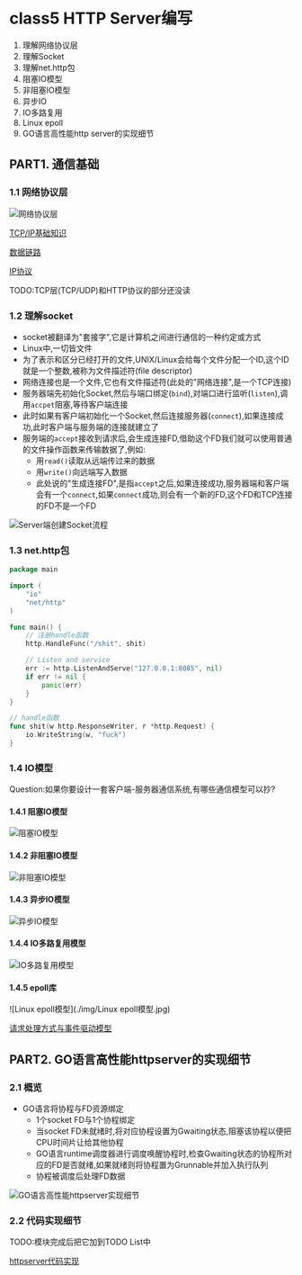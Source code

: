 # class5 HTTP Server编写

1. 理解网络协议层
2. 理解Socket
3. 理解net.http包
4. 阻塞IO模型
5. 非阻塞IO模型
6. 异步IO
7. IO多路复用
8. Linux epoll
9. GO语言高性能http server的实现细节

## PART1. 通信基础

### 1.1 网络协议层

![网络协议层](./img/网络协议层.jpg)

[TCP/IP基础知识](https://github.com/rayallen20/diagrammatizeTCP-IP/blob/master/%E7%AC%AC2%E7%AB%A0%20TCP:IP%E5%9F%BA%E7%A1%80%E7%9F%A5%E8%AF%86/%E7%AC%AC2%E7%AB%A0%20TCP-IP%E5%9F%BA%E7%A1%80%E7%9F%A5%E8%AF%86.md)

[数据链路](https://github.com/rayallen20/diagrammatizeTCP-IP/blob/master/%E7%AC%AC3%E7%AB%A0%20%E6%95%B0%E6%8D%AE%E9%93%BE%E8%B7%AF/%E7%AC%AC3%E7%AB%A0%20%E6%95%B0%E6%8D%AE%E9%93%BE%E8%B7%AF.md)

[IP协议](https://github.com/rayallen20/diagrammatizeTCP-IP/blob/master/%E7%AC%AC4%E7%AB%A0%20IP%E5%8D%8F%E8%AE%AE/%E7%AC%AC4%E7%AB%A0%20IP%E5%8D%8F%E8%AE%AE.md)

TODO:TCP层(TCP/UDP)和HTTP协议的部分还没读

### 1.2 理解socket

- socket被翻译为"套接字",它是计算机之间进行通信的一种约定或方式
- Linux中,一切皆文件
- 为了表示和区分已经打开的文件,UNIX/Linux会给每个文件分配一个ID,这个ID就是一个整数,被称为文件描述符(file descriptor)
- 网络连接也是一个文件,它也有文件描述符(此处的"网络连接",是一个TCP连接)
- 服务器端先初始化Socket,然后与端口绑定(`bind`),对端口进行监听(`listen`),调用`accpet`阻塞,等待客户端连接
- 此时如果有客户端初始化一个Socket,然后连接服务器(`connect`),如果连接成功,此时客户端与服务端的连接就建立了
- 服务端的`accept`接收到请求后,会生成连接FD,借助这个FD我们就可以使用普通的文件操作函数来传输数据了,例如:
	- 用`read()`读取从远端传过来的数据
	- 用`write()`向远端写入数据
	- 此处说的"生成连接FD",是指`accept`之后,如果连接成功,服务器端和客户端会有一个`connect`,如果`connect`成功,则会有一个新的FD,这个FD和TCP连接的FD不是一个FD

![Server端创建Socket流程](./img/Server端创建Socket流程.jpg)

### 1.3 net.http包

```go
package main

import (
	"io"
	"net/http"
)

func main() {
	// 注册handle函数
	http.HandleFunc("/shit", shit)

	// Listen and service
	err := http.ListenAndServe("127.0.0.1:8085", nil)
	if err != nil {
		panic(err)
	}
}

// handle函数
func shit(w http.ResponseWriter, r *http.Request) {
	io.WriteString(w, "fuck")
}
```

### 1.4 IO模型

Question:如果你要设计一套客户端-服务器通信系统,有哪些通信模型可以抄?

#### 1.4.1 阻塞IO模型

![阻塞IO模型](./img/阻塞IO模型.jpg)

#### 1.4.2 非阻塞IO模型

![非阻塞IO模型](./img/非阻塞IO模型.jpg)

#### 1.4.3 异步IO模型

![异步IO模型](./img/异步IO模型.jpg)

#### 1.4.4 IO多路复用模型

![IO多路复用模型](./img/IO多路复用模型.jpg)

#### 1.4.5 epoll库

![Linux epoll模型](./img/Linux epoll模型.jpg)

[请求处理方式与事件驱动模型](https://github.com/rayallen20/cloudNativeExercise/blob/master/note/module2-Write%20the%20GO%20program/class5-HTTP%20Server%E7%BC%96%E5%86%99/extend/%E8%AF%B7%E6%B1%82%E5%A4%84%E7%90%86%E6%96%B9%E5%BC%8F%E4%B8%8E%E4%BA%8B%E4%BB%B6%E9%A9%B1%E5%8A%A8%E6%A8%A1%E5%9E%8B.md)

## PART2. GO语言高性能httpserver的实现细节

### 2.1 概览

- GO语言将协程与FD资源绑定
	- 1个socket FD与1个协程绑定
	- 当socket FD未就绪时,将对应协程设置为Gwaiting状态,阻塞该协程以便把CPU时间片让给其他协程
	- GO语言runtime调度器进行调度唤醒协程时,检查Gwaiting状态的协程所对应的FD是否就绪,如果就绪则将协程置为Grunnable并加入执行队列
	- 协程被调度后处理FD数据

![GO语言高性能httpserver实现细节](./img/GO语言高性能httpserver实现细节.jpg)

### 2.2 代码实现细节

TODO:模块完成后把它加到TODO List中

[httpserver代码实现](https://cncamp.notion.site/http-server-socket-detail-e1f350d63c7c4d9f86ce140949bd90c2)